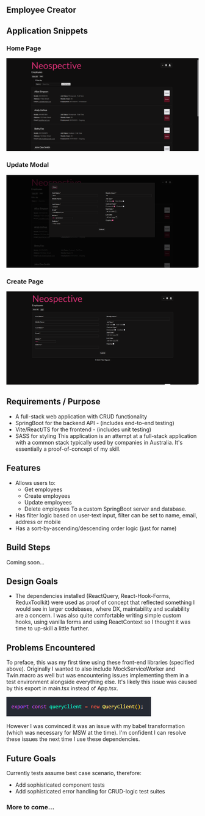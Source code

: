 ## Employee Creator

## Application Snippets

### Home Page
![Home page](NeoHomePage.png)

### Update Modal
![Update modal](NeoUpdatePage.png)

### Create Page
![Create page](NeoCreatePage.png)

## Requirements / Purpose
- A full-stack web application with CRUD functionality
- SpringBoot for the backend API - (includes end-to-end testing)
- Vite/React/TS for the frontend - (includes unit testing)
- SASS for styling
This application is an attempt at a full-stack application with a common stack typically used by companies in Australia. It's essentially a proof-of-concept of my skill. 

## Features 
- Allows users to:
  - Get employees
  - Create employees
  - Update employees
  - Delete employees
 To a custom SpringBoot server and database.
 - Has filter logic based on user-text input, filter can be set to name, email, address or mobile
 - Has a sort-by-ascending/descending order logic (just for name)

## Build Steps
Coming soon...

## Design Goals
- The dependencies installed (ReactQuery, React-Hook-Forms, ReduxToolkit) were used as proof of concept that reflected something I would see in larger codebases, where DX, maintability and scalability are a concern. I was also quite comfortable writing simple custom hooks, using vanilla forms and using ReactContext so I thought it was time to up-skill a little further.

## Problems Encountered
To preface, this was my first time using these front-end libraries (specified above). Originally I wanted to also include MockServiceWorker and Twin.macro as well but was encountering issues implementing them in a test environment alongside everything else. It's likely this issue was caused by this export in main.tsx instead of App.tsx.

![Export error](Export.png)

However I was convinced it was an issue with my babel transformation (which was necessary for MSW at the time). I'm confident I can resolve these issues the next time I use these dependencies. 

## Future Goals
Currently tests assume best case scenario, therefore:
- Add sophisticated component tests
- Add sophisticated error handling for CRUD-logic test suites



### More to come...
